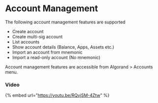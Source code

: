 # Account Management

The following account management features are supported

* Create account
* Create multi-sig account
* List accounts
* Show account details \(Balance, Apps, Assets etc.\)
* Import an account from mnemonic
* Import a read-only account \(No mnemonic\)

Account management features are accessible from Algorand &gt; Accounts menu.

### Video

{% embed url="https://youtu.be/RQvjSM-4Ztw" %}



